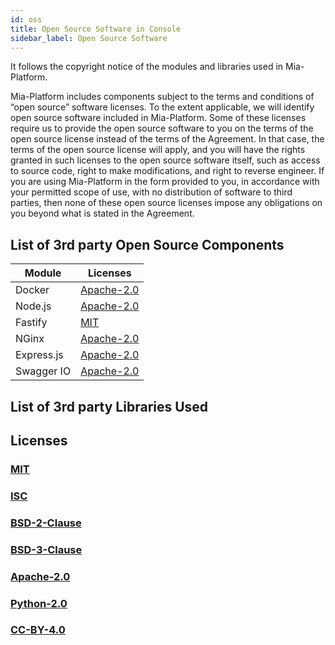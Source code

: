 ```yaml
---
id: oss
title: Open Source Software in Console
sidebar_label: Open Source Software
---
```

It follows the copyright notice of the modules and libraries used in Mia-Platform.

Mia-Platform includes components subject to the terms and conditions of “open source” software licenses. To the extent applicable, we will identify open source software included in Mia-Platform. Some of these licenses require us to provide the open source software to you on the terms of the open source license instead of the terms of the Agreement. In that case, the terms of the open source license will apply, and you will have the rights granted in such licenses to the open source software itself, such as access to source code, right to make modifications, and right to reverse engineer. If you are using Mia-Platform in the form provided to you, in accordance with your permitted scope of use, with no distribution of software to third parties, then none of these open source licenses impose any obligations on you beyond what is stated in the Agreement.

## List of 3rd party Open Source Components

| Module        | Licenses                              |
|-----------------------|---------------------------------------|
| Docker                | [Apache-2.0](/Licenses/apache-2.0.md) |
| Node.js               | [Apache-2.0](/Licenses/apache-2.0.md) |
| Fastify               | [MIT](/Licenses/mit.md)              |
| NGinx                 | [Apache-2.0](/Licenses/apache-2.0.md) |
| Express.js            | [Apache-2.0](/Licenses/apache-2.0.md) |
| Swagger IO            | [Apache-2.0](/Licenses/apache-2.0.md) |

## List of 3rd party Libraries Used
## Licenses

### [MIT](/Licenses/mit.md)

### [ISC](/Licenses/isc.md)  

### [BSD-2-Clause](/Licenses/bsd-2-clause.md) 

### [BSD-3-Clause](/Licenses/bsd-3-clause.md) 

### [Apache-2.0](/Licenses/apache-2.0.md) 

### [Python-2.0](/Licenses/python-2.0.md)

### [CC-BY-4.0](/Licenses/cc-by-4.0.md)
